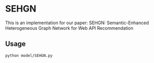 # SEHGN

This is an implementation for our paper: SEHGN: Semantic-Enhanced Heterogeneous Graph Network for Web API Recommendation

## Usage
```bash
python model/SEHGN.py
```